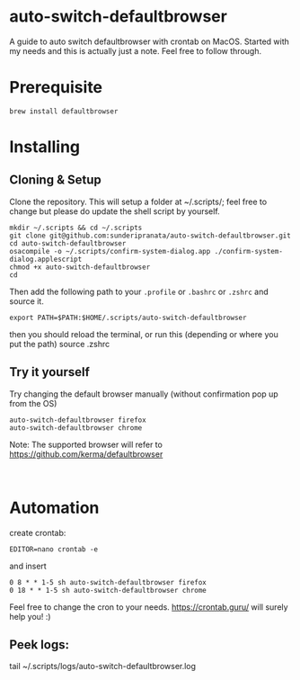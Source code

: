 # auto-switch-defaultbrowser
A guide to auto switch defaultbrowser with crontab on MacOS. Started with my needs and this is actually just a note. Feel free to follow through.

# Prerequisite

    brew install defaultbrowser



# Installing

## Cloning & Setup

Clone the repository. This will setup a folder at ~/.scripts/; feel free to change but please do update the shell script by yourself.

    mkdir ~/.scripts && cd ~/.scripts
    git clone git@github.com:sunderipranata/auto-switch-defaultbrowser.git
    cd auto-switch-defaultbrowser
    osacompile -o ~/.scripts/confirm-system-dialog.app ./confirm-system-dialog.applescript
    chmod +x auto-switch-defaultbrowser
    cd

Then add the following path to your `.profile` or `.bashrc` or `.zshrc` and source it.

    export PATH=$PATH:$HOME/.scripts/auto-switch-defaultbrowser

then you should reload the terminal, or run this (depending or where you put the path)
    source .zshrc

## Try it yourself
Try changing the default browser manually (without confirmation pop up from the OS)

    auto-switch-defaultbrowser firefox
    auto-switch-defaultbrowser chrome
    
Note: The supported browser will refer to https://github.com/kerma/defaultbrowser

<br>

# Automation
create crontab:

    EDITOR=nano crontab -e

and insert

    0 8 * * 1-5 sh auto-switch-defaultbrowser firefox 
    0 18 * * 1-5 sh auto-switch-defaultbrowser chrome

Feel free to change the cron to your needs. https://crontab.guru/ will surely help you! :)


## Peek logs:
tail ~/.scripts/logs/auto-switch-defaultbrowser.log
